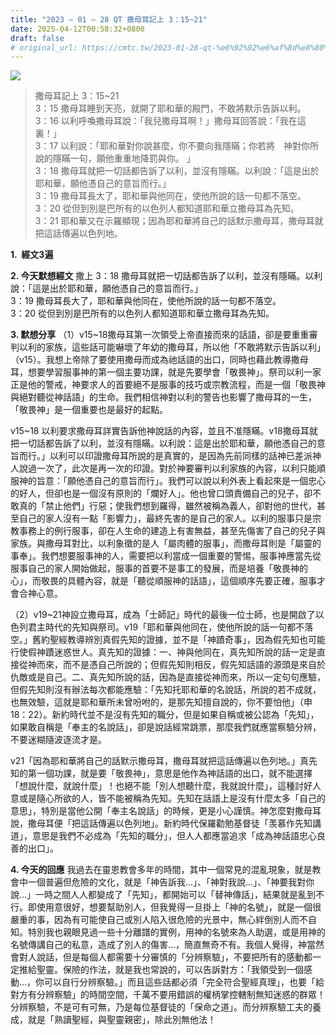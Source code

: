 ```yaml
---
title: "2023 – 01 – 28 QT 撒母耳記上 3：15~21"
date: 2025-04-12T00:58:32+0800
draft: false
# original_url: https://cmtc.tw/2023-01-28-qt-%e6%92%92%e6%af%8d%e8%80%b3%e8%a8%98%e4%b8%8a-3%ef%bc%9a1521
---
```


![](/images/qt.jpg)
> 撒母耳記上 3：15\~21  
> 3：15 撒母耳睡到天亮，就開了耶和華的殿門，不敢將默示告訴以利。  
> 3：16 以利呼喚撒母耳說：「我兒撒母耳啊！」撒母耳回答說：「我在這裏！」  
> 3：17 以利說：「耶和華對你說甚麼，你不要向我隱瞞；你若將　神對你所說的隱瞞一句，願他重重地降罰與你。 」  
> 3：18 撒母耳就把一切話都告訴了以利，並沒有隱瞞。以利說：「這是出於耶和華，願他憑自己的意旨而行。」  
> 3：19 撒母耳長大了，耶和華與他同在，使他所說的話一句都不落空。  
> 3：20 從但到別是巴所有的以色列人都知道耶和華立撒母耳為先知。  
> 3：21 耶和華又在示羅顯現；因為耶和華將自己的話默示撒母耳，撒母耳就把這話傳遍以色列地。

**1.  經文3遍**

**2. 今天默想經文**
撒上 3：18 撒母耳就把一切話都告訴了以利，並沒有隱瞞。以利說：「這是出於耶和華，願他憑自己的意旨而行。」  
3：19 撒母耳長大了，耶和華與他同在，使他所說的話一句都不落空。  
3：20 從但到別是巴所有的以色列人都知道耶和華立撒母耳為先知。

**3. 默想分享**
（1）v15\~18撒母耳第一次領受上帝直接而來的話語，卻是要重重審判以利的家族，這些話可能嚇壞了年幼的撒母耳，所以他「不敢將默示告訴以利」（v15）。我想上帝除了要使用撒母而成為祂話語的出口，同時也藉此教導撒母耳，想要學習服事神的第一個主要功課，就是先要學會「敬畏神」。祭司以利一家正是他的警戒，神要求人的首要絕不是服事的技巧或宗教流程，而是一個「敬畏神與絕對聽從神話語」的生命。我們相信神對以利的警告也影響了撒母耳的一生，「敬畏神」是一個重要也是最好的起點。

v15\~18 以利要求撒母耳詳實告訴他神說話的內容，並且不准隱瞞。v18撒母耳就把一切話都告訴了以利，並沒有隱瞞。以利說：這是出於耶和華，願他憑自己的意旨而行。」以利可以印證撒母耳所說的是真實的，是因為先前同樣的話神已差派神人說過一次了，此次是再一次的印證。對於神要審判以利家族的內容，以利只能順服神的旨意：「願他憑自己的意旨而行」。我們可以說以利外表上看起來是一個忠心的好人，但卻也是一個沒有原則的「爛好人」。他也曾口頭責備自己的兒子，卻不敢真的「禁止他們」行惡；使我們想到羅得，雖然被稱為義人，卻對他的世代，甚至自己的家人沒有一點「影響力」，最終先害的是自己的家人。以利的服事只是宗教事務上的例行服事，卻在人生命的建造上有害無益，甚至先傷害了自己的兒子與家族。與撒母耳對比，以利象徵的是人「屬肉體的服事」，而撒母耳則是「屬靈的事奉」。我們想要服事神的人，需要把以利當成一個重要的警惕，服事神應當先從服事自己的家人開始做起，服事的首要不是事工的發展，而是培養「敬畏神的心」，而敬畏的具體內容，就是「聽從順服神的話語」，這個順序先要正確，服事才會合神心意。

（2）v19\~21神設立撒母耳，成為「士師記」時代的最後一位士師，也是開啟了以色列君主時代的先知與祭司。v19「耶和華與他同在，使他所說的話一句都不落空。」舊約聖經教導辨別真假先知的證據，並不是「神蹟奇事」，因為假先知也可能行使假神蹟迷惑世人。真先知的證據：一、神與他同在，真先知所說的話一定是直接從神而來，而不是憑自己所說的；但假先知則相反，假先知話語的源頭是來自於仇敵或是自己。二、真先知所說的話，因為是直接從神而來，所以一定句句應驗，但假先知則沒有辦法每次都能應驗：「先知托耶和華的名說話，所說的若不成就，也無效驗，這就是耶和華所未曾吩咐的，是那先知擅自說的，你不要怕他」（申18：22）。新約時代並不是沒有先知的職分，但是如果自稱或被公認為「先知」，如果敢自稱是「奉主的名說話」，卻是說話經常跳票，那麼我們就應當察驗分辨，不要迷糊隨波逐流才是。

v21「因為耶和華將自己的話默示撒母耳，撒母耳就把這話傳遍以色列地。」真先知的第一個功課，就是要「敬畏神」，意思是他作為神話語的出口，就不能選擇「想說什麼，就說什麼」！也絕不能「別人想聽什麼，我就說什麼」，這種討好人意或是隨心所欲的人，皆不能被稱為先知。先知在話語上是沒有什麼太多「自己的意思」，特別是當他公開「奉主名說話」的時候，更是小心謹慎。神怎麼對撒母耳說，撒母耳便「把這話傳遍以色列地」。新約時代保羅勸勉基督徒「羡慕作先知講道」，意思是我們不必成為「先知的職分」，但人人都應當追求「成為神話語忠心良善的出口」。

**4. 今天的回應**
我過去在靈恩教會多年的時間，其中一個常見的混亂現象，就是教會中一個普遍但危險的文化，就是「神告訴我…」、「神對我說…」、「神要我對你說…」一時之間人人都變成了「先知」，都開始可以「替神傳話」，結果就是亂到不行。即使用意很好，想要幫助別人，但我覺得一旦掛上「神的名號」，就是一個很嚴重的事，因為有可能使自己或別人陷入很危險的光景中，無心絆倒別人而不自知。特別我也親眼見過一些十分離譜的實例，用神的名號來為人助選，或是用神的名號傳講自己的私意，造成了別人的傷害…，簡直無奇不有。我個人覺得，神當然會對人說話，但是每個人都需要十分審慎的「分辨察驗」，不要把所有的感動都一定推給聖靈。保險的作法，就是我也常說的，可以告訴對方：「我領受到一個感動…，你可以自行分辨察驗。」而且這些話都必須「完全符合聖經真理」，也要「給對方有分辨察驗」的時間空間，千萬不要用錯誤的權柄掌控轄制無知迷惑的群眾！分辨察驗，不是可有可無，乃是每位基督徒的「保命之道」。而分辨察驗工夫的養成，就是「熟讀聖經，與聖靈親密」，除此別無他法！
